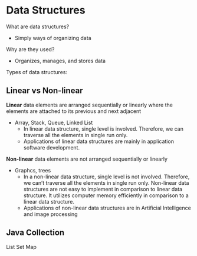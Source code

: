 # Data Structures

What are data structures?
- Simply ways of organizing data

Why are they used?
- Organizes, manages, and stores data

Types of data structures:

Linear vs Non-linear
--------------------
**Linear** data elements are arranged sequentially or linearly where the elements are attached to its previous and next adjacent
- Array, Stack, Queue, Linked List
    - In linear data structure, single level is involved. Therefore, we can traverse all the elements in single run only.
    - Applications of linear data structures are mainly in application software development.

**Non-linear** data elements are not arranged sequentially or linearly
- Graphcs, trees
    - In a non-linear data structure, single level is not involved. Therefore, we can’t traverse all the elements in single run only. Non-linear data structures are not easy to implement in comparison to linear data structure. It utilizes computer memory efficiently in comparison to a linear data structure.
    - Applications of non-linear data structures are in Artificial Intelligence and image processing

Java Collection
---------------
List
Set
Map
